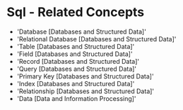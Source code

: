 # Sql - Related Concepts

- 'Database [Databases and Structured Data]'
- 'Relational Database [Databases and Structured Data]'
- 'Table [Databases and Structured Data]'
- 'Field [Databases and Structured Data]'
- 'Record [Databases and Structured Data]'
- 'Query [Databases and Structured Data]'
- 'Primary Key [Databases and Structured Data]'
- 'Index [Databases and Structured Data]'
- 'Relationship [Databases and Structured Data]'
- 'Data [Data and Information Processing]'
